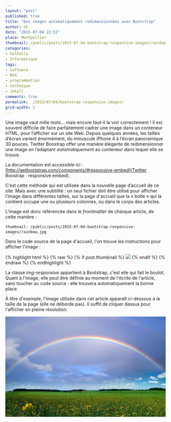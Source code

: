 ```yaml
---
layout: "post"
published: true
title: "Des images automatiquement redimensionnées avec Bootstrap"
author: GF
date: "2015-07-04 22:52"
place: Montpellier
thumbnail: /public/posts/2015-07-04-bootstrap-responsive-images/rainbow.jpg
categories:
- Valhalla
- Informatique
tags:
- software
- Web
- programmation
- technique
- Jekyll
comments: true
permalink:  /2015/07/04/bootstrap-responsive-images/
grid-width: 2
---
```


Une image vaut mille mots… mais encore faut-il la voir correctement ! Il est souvent difficile de faire parfaitement cadrer une image dans un conteneur HTML, pour l’afficher sur un site Web. Depuis quelques années, les tailles d’écran varient énormément, du minuscule iPhone 4 à l’écran panoramique 30 pouces. Twitter Boostrap offer une manière élégante de redimensionner une image en l’adaptant _automatiquement_ au conteneur dans lequel elle se trouve.

La documentation est accessible ici : [http://getbootstrap.com/components/#responsive-embed](Twitter Boostrap : responsive embed).

C’est cette méthode qui est utilisée dans la nouvelle page d’accueil de ce site. Mais avec une subtilité : un seul fichier doit être utilisé pour afficher l'image dans différentes tailles, sur la page d'accueil que la « boîte » qui la contient occupe une ou plusieurs colonnes, ou dans le corps des articles.

L'image est donc référencée dans le _frontmatter_ de charque article, de cette manière :

    thumbnail: /public/posts/2015-07-04-bootstrap-responsive-images/rainbow.jpg

Dans le code source de la page d'accueil, l'on trouve les instructions pour afficher l'image :

{% highlight html %}
{% raw %}
{% if post.thumbnail %}
    <img class="img-responsive" src="{{ post.thumbnail }}" />
{% endif %}
{% endraw %}
{% endhighlight %}

La classe _img-responsive_ appartient à Bootstrap, c'est elle qui fait le boulot. Quant à l'image, elle peut être définie au moment de l'écrite de l'article, sans toucher au code source : elle trouvera automatiquement la bonne place.

À titre d'exemple, l'image utilisée dans cet article apparaît ci-dessous à la taille de la page (elle ne déborde pas). Il suffit de cliquer dessus pour l'afficher en pleine résolution.

<a href="/public/posts/2015-07-04-bootstrap-responsive-images/rainbow.jpg"><img src="/public/posts/2015-07-04-bootstrap-responsive-images/rainbow.jpg"></a>